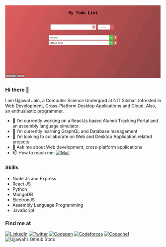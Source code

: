 ![Animated gif demo](https://github.com/ujjawal-1999/ujjawal-1999/raw/master/4912mf.gif)

### Hi there 👋

I am Ujjawal Jain, a Computer Science Undergrad at NIT Silchar. Intrested in Web Development, Cross-Platform Desktop Applications and Cloud. Also, an enthusiastic programmer.

- 🔭 I’m currently working on a ReactJs based Alumni Tracking Portal and an assembly language simulator.
- 🌱 I’m currently learning GraphQL and Database management
- 👯 I’m looking to collaborate on Web and Desktop Application related projects
- 💬 Ask me about Web development, cross-platform applications
- 📫 How to reach me: [![Mail](https://img.shields.io/badge/mail-jainujjawal1999%40gmail.com-blue)](jainujjawal1999@gmail.com)


### Skills
* Node Js and Express
* React JS
* Python
* MongoDB
* ElectronJS
* Assembly Language Programming
* JavaScript

### Find me at
[![LinkedIn](https://img.shields.io/badge/linkedin-jainujjawal1999%2F-success)](https://www.linkedin.com/in/jainujjawal1999/)
[![Twitter](https://img.shields.io/badge/twitter-jainujjawal1999-blue)](https://twitter.com/jainujjawal1999)
[![Codepen](https://img.shields.io/badge/codepen-ujjawaljain-informational)](https://codepen.io/ujjawaljain)
[![Codeforces](https://img.shields.io/badge/codeforces-insomniac__1999-red)](https://codeforces.com/profile/insomniac_1999)
[![Codechef](https://img.shields.io/badge/codechef-ujjawal__1999-important)](https://www.codechef.com/users/ujjawal_1999)
![Ujjawal's Github Stats](https://github-readme-stats.vercel.app/api?username=ujjawal-1999&show_icons=true)
